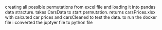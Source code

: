  creating all possible permutations from excel file and loading it into pandas data stracture.
 takes CarsData to start permutation.
 returns carsPrices.xlsx with calcuted car prices and carsCleaned to test the data.
 to run the docker file i converted the juptyer file to python file
